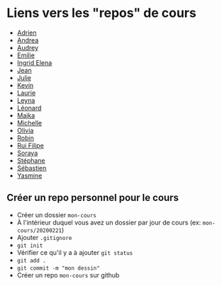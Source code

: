 # Liens vers les "repos" de cours

* [Adrien](https://github.com/AdriWard/VisuelDon)
* [Andrea](https://github.com/Andreanefer/ViusalDonM47)
* [Audrey](https://github.com/AudilaraZ/VisualDon)
* [Emilie]( https://github.com/emilie-imhof/visualisation-de-donnees)
* [Ingrid Elena](https://github.com/ingridsorg/datavis)
* [Jean](https://github.com/JeanHerbaut/DataVis)
* [Julie](https://github.com/julie-greset/visualdon/)
* [Kevin]()
* [Laurie](https://github.com/loumloum/VisualDon)
* [Leyna](https://github.com/leyGir/VisualDon)
* [Léonard](https://github.com/LeonardMichiels/VisualDon)
* [Majka](https://github.com/majka-voide/VisualDon-cours)
* [Michelle](https://github.com/michelle-po/VisualDon)
* [Olivia](https://github.com/olivia-prad/VisualDon)
* [Robin](https://github.com/robiiiiiiiiiiiin/VisualDon)
* [Rui Filipe]()
* [Soraya](https://github.com/Soraya97/VisualDon)
* [Stéphane](https://github.com/Stephane-panda/datavis)
* [Sébastien]()
* [Yasmine](https://github.com/yasminehamdan/VisualDonn)

## Créer un repo personnel pour le cours

* Créer un dossier `mon-cours`
* À l'intérieur duquel vous avez un dossier par jour de cours (ex: `mon-cours/20200221`)
* Ajouter `.gitignore`
* `git init`
* Vérifier ce qu'il y a à ajouter `git status`
* `git add .`
* `git commit -m "mon dessin"`
* Créer un repo `mon-cours` sur github

